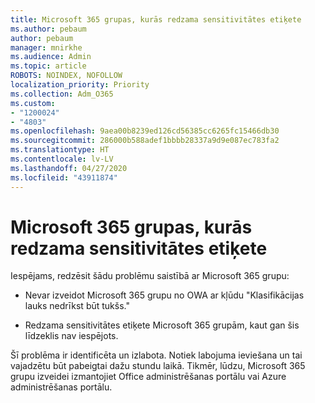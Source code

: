 ```yaml
---
title: Microsoft 365 grupas, kurās redzama sensitivitātes etiķete
ms.author: pebaum
author: pebaum
manager: mnirkhe
ms.audience: Admin
ms.topic: article
ROBOTS: NOINDEX, NOFOLLOW
localization_priority: Priority
ms.collection: Adm_O365
ms.custom:
- "1200024"
- "4803"
ms.openlocfilehash: 9aea00b8239ed126cd56385cc6265fc15466db30
ms.sourcegitcommit: 286000b588adef1bbbb28337a9d9e087ec783fa2
ms.translationtype: HT
ms.contentlocale: lv-LV
ms.lasthandoff: 04/27/2020
ms.locfileid: "43911874"
---
```

# <a name="microsoft-365-groups-showing-sensitivity-label"></a>Microsoft 365 grupas, kurās redzama sensitivitātes etiķete

Iespējams, redzēsit šādu problēmu saistībā ar Microsoft 365 grupu:

- Nevar izveidot Microsoft 365 grupu no OWA ar kļūdu "Klasifikācijas lauks nedrīkst būt tukšs."

- Redzama sensitivitātes etiķete Microsoft 365 grupām, kaut gan šis līdzeklis nav iespējots.

Šī problēma ir identificēta un izlabota. Notiek labojuma ieviešana un tai vajadzētu būt pabeigtai dažu stundu laikā. Tikmēr, lūdzu, Microsoft 365 grupu izveidei izmantojiet Office administrēšanas portālu vai Azure administrēšanas portālu.  
